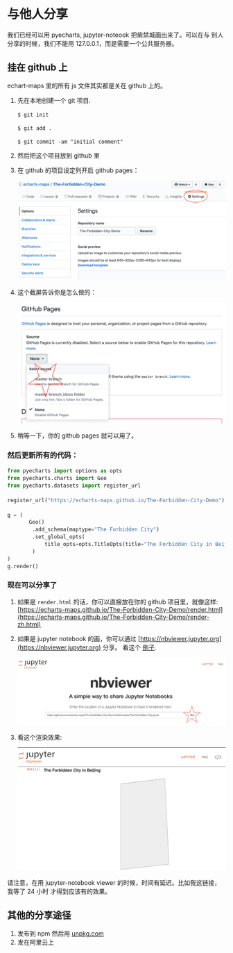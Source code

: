 # 与他人分享

我们已经可以用 pyecharts, jupyter-noteook 把紫禁城画出来了。可以在与
别人分享的时候，我们不能用 127.0.0.1，而是需要一个公共服务器。

## 挂在 github 上

echart-maps 里的所有 js 文件其实都是关在 github 上的。

1. 先在本地创建一个 git 项目.

    ```$ git init```
   
    ```$ git add .```
   
    ```$ git commit -am "initial comment"```

1. 然后把这个项目放到 github 里
1. 在 github 的项目设定列开启 github pages：

    ![settings-page](../image/tutorial/settings-page.png)

1. 这个截屏告诉你是怎么做的：

    ![github-pages](../image/tutorial/github-pages.png)


1. 稍等一下，你的 github pages 就可以用了。


### 然后更新所有的代码：

```python
from pyecharts import options as opts
from pyecharts.charts import Geo
from pyecharts.datasets import register_url

register_url("https://echarts-maps.github.io/The-Forbidden-City-Demo") # <--

g = (
       Geo()
        .add_schema(maptype="The Forbidden City")
        .set_global_opts(
            title_opts=opts.TitleOpts(title="The Forbidden City in Beijing"),
        )
)
g.render()
```

### 现在可以分享了

1. 如果是 `render.html` 的话，你可以直接放在你的 github 项目里，就像这样: [https://echarts-maps.github.io/The-Forbidden-City-Demo/render.html](https://echarts-maps.github.io/The-Forbidden-City-Demo/render-zh.html)
2. 如果是 jupyter notebook 的画，你可以通过 [https://nbviewer.jupyter.org](https://nbviewer.jupyter.org) 分享。 看这个 [例子](https://nbviewer.jupyter.org/github/echarts-maps/The-Forbidden-City-Demo/blob/master/The-Forbidden-City-zh.ipynb).

    ![nbviewer](../image/tutorial/nbviewer.png)

1. 看这个渲染效果:

    ![nbviewer](../image/tutorial/forbidden-city-nbviewer.png)


请注意，在用 jupyter-notebook viewer 的时候，时间有延迟。比如我这链接，我等了 24 小时 才得到应该有的效果。


## 其他的分享途径


1. 发布到 npm 然后用 [unpkg.com](http://unpkg.com) 
1. 发在阿里云上

